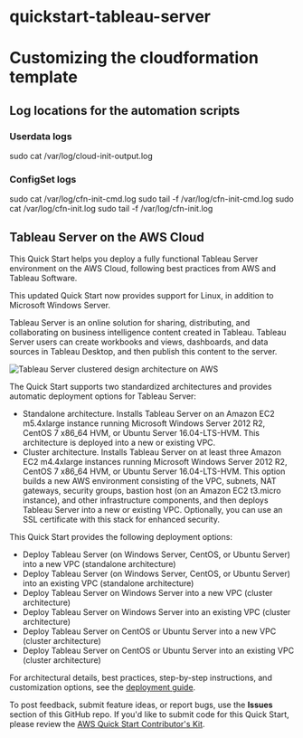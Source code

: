 # quickstart-tableau-server

#   Customizing the cloudformation template

##  Log locations for the automation scripts
###   Userdata logs
sudo cat /var/log/cloud-init-output.log
###   ConfigSet logs
sudo cat /var/log/cfn-init-cmd.log
sudo tail -f /var/log/cfn-init-cmd.log
sudo cat /var/log/cfn-init.log
sudo tail -f /var/log/cfn-init.log

## Tableau Server on the AWS Cloud

This Quick Start helps you deploy a fully functional Tableau Server environment on the AWS Cloud, following best practices from AWS and Tableau Software. 

This updated Quick Start now provides support for Linux, in addition to Microsoft Windows Server.

Tableau Server is an online solution for sharing, distributing, and collaborating on business intelligence content created in Tableau. Tableau Server users can create workbooks and views, dashboards, and data sources in Tableau Desktop, and then publish this content to the server.

![Tableau Server clustered design architecture on AWS](https://d3ulk6ur3a3ha.cloudfront.net/partner-network/QuickStart/datasheets/tableau-server-architecture-on-aws-clustered.png)

The Quick Start supports two standardized architectures and provides automatic deployment options for Tableau Server:
- Standalone architecture. Installs Tableau Server on an Amazon EC2 m5.4xlarge instance running Microsoft Windows Server 2012 R2, CentOS 7 x86_64 HVM, or Ubuntu Server 16.04-LTS-HVM. This architecture is deployed into a new or existing VPC.
- Cluster architecture. Installs Tableau Server on at least three Amazon EC2 m4.4xlarge instances running Microsoft Windows Server 2012 R2, CentOS 7 x86_64 HVM, or Ubuntu Server 16.04-LTS-HVM. This option builds a new AWS environment consisting of the VPC, subnets, NAT gateways, security groups, bastion host (on an Amazon EC2 t3.micro instance), and other infrastructure components, and then deploys Tableau Server into a new or existing VPC. Optionally, you can use an SSL certificate with this stack for enhanced security. 

This Quick Start provides the following deployment options: 
- Deploy Tableau Server (on Windows Server, CentOS, or Ubuntu Server) into a new VPC (standalone architecture) 
- Deploy Tableau Server (on Windows Server, CentOS, or Ubuntu Server) into an existing VPC (standalone architecture) 
- Deploy Tableau Server on Windows Server into a new VPC (cluster architecture) 
- Deploy Tableau Server on Windows Server into an existing VPC (cluster architecture) 
- Deploy Tableau Server on CentOS or Ubuntu Server into a new VPC (cluster architecture) 
- Deploy Tableau Server on CentOS or Ubuntu Server into an existing VPC (cluster architecture)

For architectural details, best practices, step-by-step instructions, and customization options, see the 
[deployment guide](https://fwd.aws/3yAWN).

To post feedback, submit feature ideas, or report bugs, use the **Issues** section of this GitHub repo.
If you'd like to submit code for this Quick Start, please review the [AWS Quick Start Contributor's Kit](https://aws-quickstart.github.io/).

